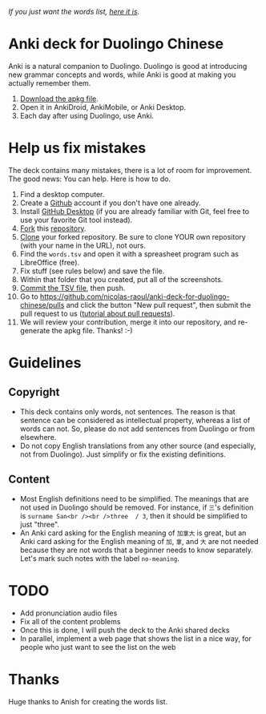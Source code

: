 _If you just want the words list, [here it is](https://github.com/nicolas-raoul/anki-deck-for-duolingo-chinese/blob/master/words.tsv)._

# Anki deck for Duolingo Chinese

Anki is a natural companion to Duolingo. Duolingo is good at introducing new grammar concepts and words, while Anki is good at making you actually remember them.

1. [Download the apkg file](https://github.com/nicolas-raoul/anki-deck-for-duolingo-chinese/blob/master/Chinese%20Duolingo%20for%20English%20speakers.apkg).
2. Open it in AnkiDroid, AnkiMobile, or Anki Desktop.
3. Each day after using Duolingo, use Anki.

# Help us fix mistakes

The deck contains many mistakes, there is a lot of room for improvement. The good news: You can help. Here is how to do.

1. Find a desktop computer.
2. Create a [Github](https://github.com) account if you don't have one already.
3. Install [GitHub Desktop](https://desktop.github.com/) (if you are already familiar with Git, feel free to use your favorite Git tool instead).
4. [Fork](https://help.github.com/articles/fork-a-repo/) this [repository](https://github.com/nicolas-raoul/anki-deck-for-duolingo-chinese).
5. [Clone](https://help.github.com/articles/cloning-a-repository/#cloning-a-repository-to-github-desktop) your forked repository. Be sure to clone YOUR own repository (with your name in the URL), not ours.
6. Find the `words.tsv` and open it with a spreasheet program such as LibreOffice (free).
7. Fix stuff (see rules below) and save the file.
8. Within that folder that you created, put all of the screenshots.
9. [Commit the TSV file](https://help.github.com/desktop/guides/contributing-to-projects/committing-and-reviewing-changes-to-your-project/#2-selecting-changes-to-include-in-a-commit), then push.
10. Go to https://github.com/nicolas-raoul/anki-deck-for-duolingo-chinese/pulls and click the button "New pull request", then submit the pull request to us ([tutorial about pull requests](https://help.github.com/articles/creating-a-pull-request-from-a-fork/)).
11. We will review your contribution, merge it into our repository, and re-generate the apkg file. Thanks! :-)

# Guidelines

## Copyright

- This deck contains only words, not sentences. The reason is that sentence can be considered as intellectual property, whereas a list of words can not. So, please do not add sentences from Duolingo or from elsewhere.
- Do not copy English translations from any other source (and especially, not from Duolingo). Just simplify or fix the existing definitions.

## Content

- Most English definitions need to be simplified. The meanings that are not used in Duolingo should be removed. For instance, if `三`'s definition is `surname San<br /><br />three  / 3`, then it should be simplified to just "three".
- An Anki card asking for the English meaning of `加拿大` is great, but an Anki card asking for the English meaning of `加`, `拿`, and `大` are not needed because they are not words that a beginner needs to know separately. Let's mark such notes with the label `no-meaning`.

# TODO

- Add pronunciation audio files
- Fix all of the content problems
- Once this is done, I will push the deck to the Anki shared decks
- In parallel, implement a web page that shows the list in a nice way, for people who just want to see the list on the web

# Thanks

Huge thanks to Anish for creating the words list.
